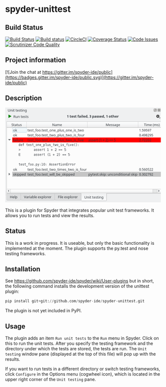 # spyder-unittest

## Build Status
[![Build Status](https://travis-ci.org/spyder-ide/spyder-unittest.svg?branch=master)](https://travis-ci.org/spyder-ide/spyder-unittest)
[![Build status](https://ci.appveyor.com/api/projects/status/53wqek2p84j73kqq?svg=true)](https://ci.appveyor.com/project/goanpeca/spyder-unittest)
[![CircleCI](https://circleci.com/gh/spyder-ide/spyder-unittest/tree/master.svg?style=shield)](https://circleci.com/gh/spyder-ide/spyder-unittest/tree/master)
[![Coverage Status](https://coveralls.io/repos/github/spyder-ide/spyder-unittest/badge.svg?branch=master)](https://coveralls.io/github/spyder-ide/spyder-unittest?branch=master)
[![Code Issues](https://www.quantifiedcode.com/api/v1/project/cce1ea0d121246ff876d2822e9e3d2a1/badge.svg)](https://www.quantifiedcode.com/app/project/cce1ea0d121246ff876d2822e9e3d2a1)
[![Scrutinizer Code Quality](https://scrutinizer-ci.com/g/spyder-ide/spyder-unittest/badges/quality-score.png?b=master)](https://scrutinizer-ci.com/g/spyder-ide/spyder-unittest/?branch=master)

## Project information
[![Join the chat at https://gitter.im/spyder-ide/public](https://badges.gitter.im/spyder-ide/public.svg)](https://gitter.im/spyder-ide/public)

## Description

![screenshot](./screenshot.png)

This is a plugin for Spyder that integrates popular unit test
frameworks. It allows you to run tests and view the results.

## Status

This is a work in progress. It is useable, but only the basic functionality 
is implemented at the moment. The plugin supports the py.test and nose 
testing frameworks.

## Installation

See https://github.com/spyder-ide/spyder/wiki/User-plugins but in
short, the following command installs the development version of the
unittest plugin:

```python
pip install git+git://github.com/spyder-ide/spyder-unittest.git
```

The plugin is not yet included in PyPI.

## Usage

The plugin adds an item `Run unit tests` to the `Run` menu in Spyder.
Click on this to run the unit tests. After you specify the testing framework 
and the directory under which the tests are stored, the tests are run. 
The `Unit testing` window pane (displayed at the top of this file) will pop up 
with the results.

If you want to run tests in a different directory or switch testing
frameworks, click `Configure` in the Options menu (cogwheel icon), 
which is located in the upper right corner of the `Unit testing` pane.
